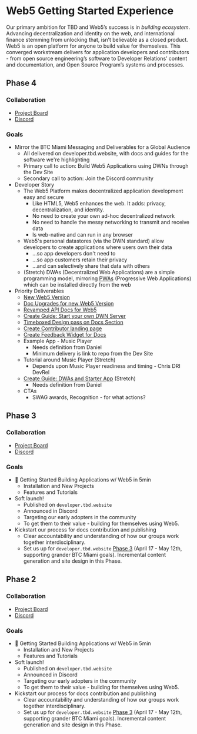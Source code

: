 # Web5 Getting Started Experience

Our primary ambition for TBD and Web5’s success is in *building ecosystem*. Advancing decentralization and identity on the web, and international finance stemming from unlocking that, isn’t believable as a closed product. Web5 is an open platform for anyone to build value for themselves. This converged workstream delivers for application developers and contributors - from open source engineering’s software to Developer Relations’ content and documentation, and Open Source Program’s systems and processes.

## Phase 4

### Collaboration
* [Project Board](https://github.com/orgs/TBD54566975/projects/10/views/9)
* [Discord](https://discord.com/channels/937858703112155166/949067751803191397)

### Goals
* Mirror the BTC Miami Messaging and Deliverables for a Global Audience
  * All delivered on developer.tbd.website, with docs and guides for the software we're highlighting
  * Primary call to action: Build Web5 Applications using DWNs through the Dev Site
  * Secondary call to action: Join the Discord community
* Developer Story
  * The Web5 Platform makes decentralized application development easy and secure
    * Like HTML5, Web5 enhances the web. It adds: privacy, decentralization, and identity.
    * No need to create your own ad-hoc decentralized network
    * No need to handle the messy networking to transmit and receive data
    * Is web-native and can run in any browser
  * Web5's personal datastores (via the DWN standard) allow developers to create applications where users own their data
    * ...so app developers don't need to
    * ...so app customers retain their privacy 
    * ...and can selectively share that data with others
  * (Stretch) DWAs (Decentralized Web Applications) are a simple programming model, mirroring [PWAs](https://web.dev/progressive-web-apps/) (Progressive Web Applications) which can be installed directly from the web
* Priority Deliverables
  * [New Web5 Version](https://github.com/orgs/TBD54566975/projects/10/views/9?pane=issue&itemId=27187488)
  * [Doc Upgrades for new Web5 Version](https://github.com/orgs/TBD54566975/projects/10/views/9?pane=issue&itemId=27189248) 
  * [Revamped API Docs for Web5](https://github.com/orgs/TBD54566975/projects/10/views/9?pane=issue&itemId=27190351)
  * [Create Guide: Start your own DWN Server](https://github.com/TBD54566975/developer.tbd.website/issues/437)
  * [Timeboxed Design pass on Docs Section](https://github.com/TBD54566975/developer.tbd.website/issues/439)
  * [Create Contributor landing page](https://github.com/orgs/TBD54566975/projects/10?pane=issue&itemId=27379751)
  * [Create Feedback Widget for Docs](https://github.com/orgs/TBD54566975/projects/10?pane=issue&itemId=27380375)
  * Example App - Music Player
    * Needs definition from Daniel
    * Minimum delivery is link to repo from the Dev Site
  * Tutorial around Music Player (Stretch)
    * Depends upon Music Player readiness and timing - Chris DRI DevRel
  * [Create Guide: DWAs and Starter App](https://github.com/TBD54566975/developer.tbd.website/issues/438) (Stretch)
    * Needs definition from Daniel
  * CTAs
    * SWAG awards, Recognition - for what actions?

## Phase 3

### Collaboration
* [Project Board](https://github.com/orgs/TBD54566975/projects/10)
* [Discord](https://discord.com/channels/937858703112155166/949067751803191397)

### Goals
* 🚀 Getting Started Building Applications w/ Web5 in 5min
  * Installation and New Projects
  * Features and Tutorials
* Soft launch!
  * Published on `developer.tbd.website`
  * Announced in Discord
  * Targeting our early adopters in the community
  * To get them to their value - building for themselves using Web5.
* Kickstart our process for docs contribution and publishing
  * Clear accountability and understanding of how our groups work together interdisciplinary.
  * Set us up for `developer.tbd.website` [Phase 3](https://github.com/orgs/TBD54566975/projects/10/settings/fields/33150821) (April 17 - May 12th, supporting grander BTC Miami goals). Incremental content generation and site design in this Phase.


## Phase 2

### Collaboration
* [Project Board](https://github.com/orgs/TBD54566975/projects/10)
* [Discord](https://discord.com/channels/937858703112155166/949067751803191397)

### Goals
* 🚀 Getting Started Building Applications w/ Web5 in 5min
  * Installation and New Projects
  * Features and Tutorials
* Soft launch!
  * Published on `developer.tbd.website`
  * Announced in Discord
  * Targeting our early adopters in the community
  * To get them to their value - building for themselves using Web5.
* Kickstart our process for docs contribution and publishing
  * Clear accountability and understanding of how our groups work together interdisciplinary.
  * Set us up for `developer.tbd.website` [Phase 3](https://github.com/orgs/TBD54566975/projects/10/settings/fields/33150821) (April 17 - May 12th, supporting grander BTC Miami goals). Incremental content generation and site design in this Phase.
